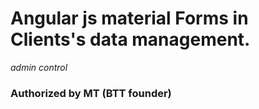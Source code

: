 # Angular js material Forms in Clients's data management. 
*admin control*
### Authorized by MT (BTT founder)
